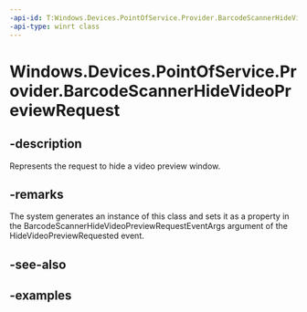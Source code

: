```yaml
---
-api-id: T:Windows.Devices.PointOfService.Provider.BarcodeScannerHideVideoPreviewRequest
-api-type: winrt class
---
```


<!-- Class syntax.
public class BarcodeScannerHideVideoPreviewRequest 
-->

# Windows.Devices.PointOfService.Provider.BarcodeScannerHideVideoPreviewRequest

## -description
Represents the request to hide a video preview window.

## -remarks
The system generates an instance of this class and sets it as a property in the BarcodeScannerHideVideoPreviewRequestEventArgs argument of the HideVideoPreviewRequested event.

## -see-also

## -examples

